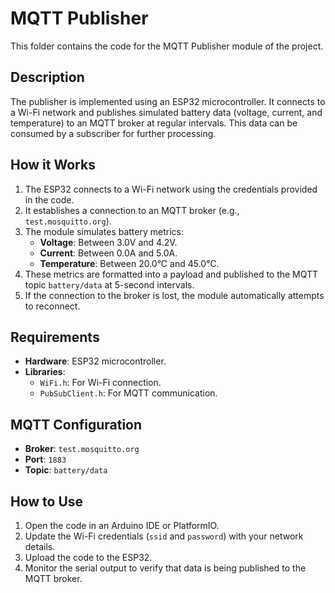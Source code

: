 # MQTT Publisher

This folder contains the code for the MQTT Publisher module of the project.

## Description
The publisher is implemented using an ESP32 microcontroller. It connects to a Wi-Fi network and publishes simulated battery data (voltage, current, and temperature) to an MQTT broker at regular intervals. This data can be consumed by a subscriber for further processing.

## How it Works
1. The ESP32 connects to a Wi-Fi network using the credentials provided in the code.
2. It establishes a connection to an MQTT broker (e.g., `test.mosquitto.org`).
3. The module simulates battery metrics:
   - **Voltage**: Between 3.0V and 4.2V.
   - **Current**: Between 0.0A and 5.0A.
   - **Temperature**: Between 20.0°C and 45.0°C.
4. These metrics are formatted into a payload and published to the MQTT topic `battery/data` at 5-second intervals.
5. If the connection to the broker is lost, the module automatically attempts to reconnect.

## Requirements
- **Hardware**: ESP32 microcontroller.
- **Libraries**:
  - `WiFi.h`: For Wi-Fi connection.
  - `PubSubClient.h`: For MQTT communication.

## MQTT Configuration
- **Broker**: `test.mosquitto.org`
- **Port**: `1883`
- **Topic**: `battery/data`

## How to Use
1. Open the code in an Arduino IDE or PlatformIO.
2. Update the Wi-Fi credentials (`ssid` and `password`) with your network details.
3. Upload the code to the ESP32.
4. Monitor the serial output to verify that data is being published to the MQTT broker.
